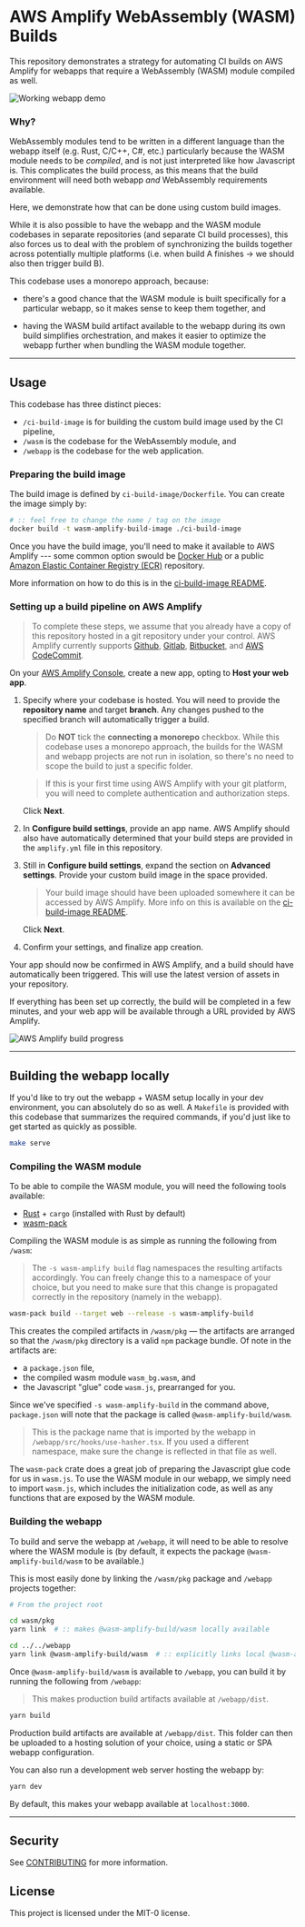 # AWS Amplify WebAssembly (WASM) Builds

This repository demonstrates a strategy for automating CI builds on AWS Amplify
for webapps that require a WebAssembly (WASM) module compiled as well.

![Working webapp demo](assets/wasm-sha256.webp)

### Why?

WebAssembly modules tend to be written in a different language than the webapp itself
(e.g. Rust, C/C++, C#, etc.) particularly because the WASM module needs to be _compiled_,
and is not just interpreted like how Javascript is. This complicates the build process,
as this means that the build environment will need both webapp _and_ WebAssembly
requirements available.

Here, we demonstrate how that can be done using custom build images.

While it is also possible to have the webapp and the WASM module codebases in separate
repositories (and separate CI build processes), this also forces us to deal with the
problem of synchronizing the builds together across potentially multiple platforms
(i.e. when build A finishes -> we should also then trigger build B).

This codebase uses a monorepo approach, because:

- there's a good chance that the WASM module is built specifically for a particular webapp,
  so it makes sense to keep them together, and

- having the WASM build artifact available to the webapp during its own build simplifies
  orchestration, and makes it easier to optimize the webapp further when bundling the
  WASM module together.

---

## Usage

This codebase has three distinct pieces:

- `/ci-build-image` is for building the custom build image used by the CI pipeline,
- `/wasm` is the codebase for the WebAssembly module, and
- `/webapp` is the codebase for the web application.

### Preparing the build image

The build image is defined by `ci-build-image/Dockerfile`.
You can create the image simply by:

```bash
# :: feel free to change the name / tag on the image
docker build -t wasm-amplify-build-image ./ci-build-image
```

Once you have the build image, you'll need to make it available to AWS Amplify ---
some common option swould be [Docker Hub][docker-hub] or a public
[Amazon Elastic Container Registry (ECR)][ecr] repository.

More information on how to do this is in the [ci-build-image README][ci-build-image].

### Setting up a build pipeline on AWS Amplify

> To complete these steps, we assume that you already have a copy of this repository
> hosted in a git repository under your control. AWS Amplify currently supports
> [Github][github], [Gitlab][gitlab], [Bitbucket][bitbucket], and
> [AWS CodeCommit][codecommit].

On your [AWS Amplify Console][amplify-console], create a new app, opting to
**Host your web app**.

1. Specify where your codebase is hosted.
   You will need to provide the **repository name** and target **branch**.
   Any changes pushed to the specified branch will automatically trigger a build.

   > Do **NOT** tick the **connecting a monorepo** checkbox.
   > While this codebase uses a monorepo approach, the builds for the WASM and webapp
   > projects are not run in isolation, so there's no need to scope the build to just
   > a specific folder.

   > If this is your first time using AWS Amplify with your git platform, you will need
   > to complete authentication and authorization steps.

   Click **Next**.

2. In **Configure build settings**, provide an app name.
   AWS Amplify should also have automatically determined that your build steps are
   provided in the `amplify.yml` file in this repository.

3. Still in **Configure build settings**, expand the section on **Advanced settings**.
   Provide your custom build image in the space provided.

   > Your build image should have been uploaded somewhere it can be accessed by
   > AWS Amplify. More info on this is available on the [ci-build-image README][ci-build-image].

   Click **Next**.

4. Confirm your settings, and finalize app creation.

Your app should now be confirmed in AWS Amplify, and a build should have automatically
been triggered. This will use the latest version of assets in your repository.

If everything has been set up correctly, the build will be completed in a few minutes,
and your web app will be available through a URL provided by AWS Amplify.

![AWS Amplify build progress](assets/amplify-build.png)

---

## Building the webapp locally

If you'd like to try out the webapp + WASM setup locally in your dev environment,
you can absolutely do so as well. A `Makefile` is provided with this codebase that
summarizes the required commands, if you'd just like to get started as quickly as possible.

```bash
make serve
```

### Compiling the WASM module

To be able to compile the WASM module, you will need the following tools available:

- [Rust][rust] + `cargo` (installed with Rust by default)
- [wasm-pack][wasm-pack]

Compiling the WASM module is as simple as running the following from `/wasm`:

> The `-s wasm-amplify build` flag namespaces the resulting artifacts accordingly.
> You can freely change this to a namespace of your choice, but you need to make sure
> that this change is propagated correctly in the repository (namely in the webapp).

```bash
wasm-pack build --target web --release -s wasm-amplify-build
```

This creates the compiled artifacts in `/wasm/pkg` — the artifacts are arranged so that
the `/wasm/pkg` directory is a valid `npm` package bundle. Of note in the artifacts
are:

- a `package.json` file,
- the compiled wasm module `wasm_bg.wasm`, and
- the Javascript "glue" code `wasm.js`, prearranged for you.

Since we've specified `-s wasm-amplify-build` in the command above,
`package.json` will note that the package is called `@wasm-amplify-build/wasm`.

> This is the package name that is imported by the webapp in
> `/webapp/src/hooks/use-hasher.tsx`. If you used a different namespace, make sure
> the change is reflected in that file as well.

The `wasm-pack` crate does a great job of preparing the Javascript glue code for us
in `wasm.js`. To use the WASM module in our webapp, we simply need to import `wasm.js`,
which includes the initialization code, as well as any functions that are exposed
by the WASM module.

### Building the webapp

To build and serve the webapp at `/webapp`, it will need to be able to resolve where
the WASM module is (by default, it expects the package `@wasm-amplify-build/wasm` to be
available.)

This is most easily done by linking the `/wasm/pkg` package and `/webapp` projects together:

```bash
# From the project root

cd wasm/pkg
yarn link  # :: makes @wasm-amplify-build/wasm locally available

cd ../../webapp
yarn link @wasm-amplify-build/wasm  # :: explicitly links local @wasm-amplify-build/wasm to the webapp project
```

Once `@wasm-amplify-build/wasm` is available to `/webapp`, you can build it by running
the following from `/webapp`:

> This makes production build artifacts available at `/webapp/dist`.

```bash
yarn build
```

Production build artifacts are available at `/webapp/dist`.
This folder can then be uploaded to a hosting solution of your choice, using a
static or SPA webapp configuration.

You can also run a development web server hosting the webapp by:

```bash
yarn dev
```

By default, this makes your webapp available at `localhost:3000`.

---

## Security

See [CONTRIBUTING](./CONTRIBUTING.md) for more information.

## License

This project is licensed under the MIT-0 license.

[ci-build-image]: ./ci-build-image
[docker-hub]: https://hub.docker.com
[ecr]: https://aws.amazon.com/ecr
[amplify-console]: https://console.aws.amazon.com/amplify/home
[github]: https://github.com
[gitlab]: https://gitlab.com
[bitbucket]: https://bitbucket.com
[codecommit]: https://aws.amazon.com/codecommit
[rust]: https://rust-lang.org
[wasm-pack]: https://rustwasm.github.io/wasm-pack/

```

```
